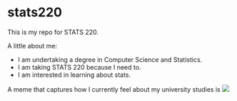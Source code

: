# stats220

This is my repo for STATS 220. 

A little about me:

- I am undertaking a degree in Computer Science and Statistics.
- I am taking STATS 220 because I need to.
- I am interested in learning about stats.

A meme that captures how I currently feel about my university studies is ![]([https://c.tenor.com/8druEACXtX8AAAAd/tenor.gif](https://preview.redd.it/dinosaurs-are-sick-v0-nh4sezfok7bb1.jpg?width=640&crop=smart&auto=webp&s=bd7436eeffc39fc87e19275ab17bb43d07885e74))
